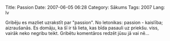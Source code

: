 Title: Passion
Date: 2007-06-05 06:28
Category: Sākums
Tags: 2007
Lang: lv

Gribēju es mazliet uzrakstīt par "passion". No letonikas: passion - kaislība;  aizraušanās. Es domāju, ka šī ir tā lieta, kas bīda pasauli uz priekšu. viss, vairāk neko negribu teikt. Gribētu komentāros redzēt jūsu jā vai nē...
